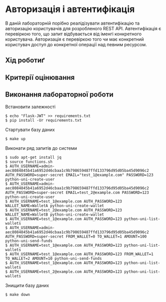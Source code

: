 # Авторизація і автентифікація

В даній лабораторній порібно реалідізувати автентифікацію та авторизацію користувачів для розробленого REST API. Автентифікація є перевіркою того, що запит відбувається від іменгі конкретного користувача. Авторизація є перевіркою того чи має конкретний користувач доступ до конкретної операції над певним ресурсом.

## Хід роботиґ



## Критерії оцінювання

## Виконання лабораторної роботи


Встановити залежності
```shell script
$ echo "Flask-JWT" >> requirements.txt
$ pip install -Ur requirements.txt
```

Стартувати базу даних
```
$ make up
```

Виконати ряд запитів до системи
```
$ sudo apt-get install jq
$ source functions.sh
$ AUTH_USERNAME=admin-aec8084845b41a6952d46cbaa1c9b798659487ffd133796d95d05ba45d9096c2 AUTH_PASSWORD=super-secret EMAIL="test_1@example.com" PASSWORD=123 python-uni-create-user
$ AUTH_USERNAME=admin-aec8084845b41a6952d46cbaa1c9b798659487ffd133796d95d05ba45d9096c2 AUTH_PASSWORD=super-secret EMAIL=test_2@example.com PASSWORD=123 python-uni-create-user
$ AUTH_USERNAME=test_1@example.com AUTH_PASSWORD=123 WALLET_NAME=WalletA python-uni-create-wallet
$ AUTH_USERNAME=test_2@example.com AUTH_PASSWORD=123 WALLET_NAME=WalletB python-uni-create-wallet
$ AUTH_USERNAME=test_1@example.com AUTH_PASSWORD=123 python-uni-list-wallets
$ AUTH_USERNAME=admin-aec8084845b41a6952d46cbaa1c9b798659487ffd133796d95d05ba45d9096c2 AUTH_PASSWORD=super-secret FROM_WALLET=0 TO_WALLET=1 AMOUNT=100 python-uni-send-funds
$ AUTH_USERNAME=test_1@example.com AUTH_PASSWORD=123 python-uni-list-wallets
$ AUTH_USERNAME=test_1@example.com AUTH_PASSWORD=123 FROM_WALLET=1 TO_WALLET=2 AMOUNT=10 python-uni-send-funds
$ AUTH_USERNAME=test_1@example.com AUTH_PASSWORD=123 python-uni-list-wallets
$ AUTH_USERNAME=test_2@example.com AUTH_PASSWORD=123 python-uni-list-wallets
```

Знищити базу даних
```
$ make down
```
